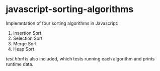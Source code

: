 javascript-sorting-algorithms
=============================

Implemntation of four sorting algorithms in Javascript:

1. Insertion Sort
2. Selection Sort
3. Merge Sort
4. Heap Sort

*test.html* is also included, which tests running each algorithm and prints runtime data.
